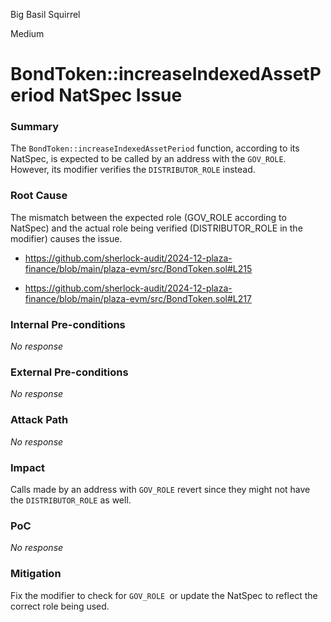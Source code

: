Big Basil Squirrel

Medium

# BondToken::increaseIndexedAssetPeriod NatSpec Issue

### Summary

The `BondToken::increaseIndexedAssetPeriod` function, according to its NatSpec, is expected to be called by an address with the `GOV_ROLE`. However, its modifier verifies the `DISTRIBUTOR_ROLE` instead.

### Root Cause

The mismatch between the expected role (GOV_ROLE according to NatSpec) and the actual role being verified (DISTRIBUTOR_ROLE in the modifier) causes the issue.

* https://github.com/sherlock-audit/2024-12-plaza-finance/blob/main/plaza-evm/src/BondToken.sol#L215

* https://github.com/sherlock-audit/2024-12-plaza-finance/blob/main/plaza-evm/src/BondToken.sol#L217

### Internal Pre-conditions

_No response_

### External Pre-conditions

_No response_

### Attack Path

_No response_

### Impact

Calls made by an address with `GOV_ROLE` revert since they might not have the `DISTRIBUTOR_ROLE` as well.

### PoC

_No response_

### Mitigation

Fix the modifier to check for `GOV_ROLE `or update the NatSpec to reflect the correct role being used.

